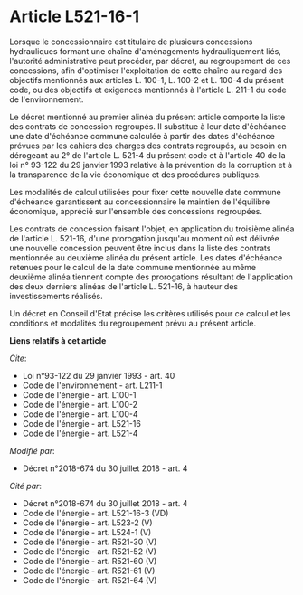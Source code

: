 # Article L521-16-1

Lorsque le concessionnaire est titulaire de plusieurs concessions hydrauliques formant une chaîne d'aménagements
hydrauliquement liés, l'autorité administrative peut procéder, par décret, au regroupement de ces concessions, afin
d'optimiser l'exploitation de cette chaîne au regard des objectifs mentionnés aux articles L. 100-1, L. 100-2 et L. 100-4 du
présent code, ou des objectifs et exigences mentionnés à l'article L. 211-1 du code de l'environnement.

Le décret mentionné au premier alinéa du présent article comporte la liste des contrats de concession regroupés. Il substitue
à leur date d'échéance une date d'échéance commune calculée à partir des dates d'échéance prévues par les cahiers des charges
des contrats regroupés, au besoin en dérogeant au 2° de l'article L. 521-4 du présent code et à l'article 40 de la loi n°
93-122 du 29 janvier 1993 relative à la prévention de la corruption et à la transparence de la vie économique et des
procédures publiques.

Les modalités de calcul utilisées pour fixer cette nouvelle date commune d'échéance garantissent au concessionnaire le
maintien de l'équilibre économique, apprécié sur l'ensemble des concessions regroupées.

Les contrats de concession faisant l'objet, en application du troisième alinéa de l'article L. 521-16, d'une prorogation
jusqu'au moment où est délivrée une nouvelle concession peuvent être inclus dans la liste des contrats mentionnée au deuxième
alinéa du présent article. Les dates d'échéance retenues pour le calcul de la date commune mentionnée au même deuxième alinéa
tiennent compte des prorogations résultant de l'application des deux derniers alinéas de l'article L. 521-16, à hauteur des
investissements réalisés.

Un décret en Conseil d'Etat précise les critères utilisés pour ce calcul et les conditions et modalités du regroupement prévu
au présent article.

**Liens relatifs à cet article**

_Cite_:

  - Loi n°93-122 du 29 janvier 1993 - art. 40
  - Code de l'environnement - art. L211-1
  - Code de l'énergie - art. L100-1
  - Code de l'énergie - art. L100-2
  - Code de l'énergie - art. L100-4
  - Code de l'énergie - art. L521-16
  - Code de l'énergie - art. L521-4

_Modifié par_:

  - Décret n°2018-674 du 30 juillet 2018 - art. 4

_Cité par_:

  - Décret n°2018-674 du 30 juillet 2018 - art. 4
  - Code de l'énergie - art. L521-16-3 (VD)
  - Code de l'énergie - art. L523-2 (V)
  - Code de l'énergie - art. L524-1 (V)
  - Code de l'énergie - art. R521-30 (V)
  - Code de l'énergie - art. R521-52 (V)
  - Code de l'énergie - art. R521-60 (V)
  - Code de l'énergie - art. R521-61 (V)
  - Code de l'énergie - art. R521-64 (V)
